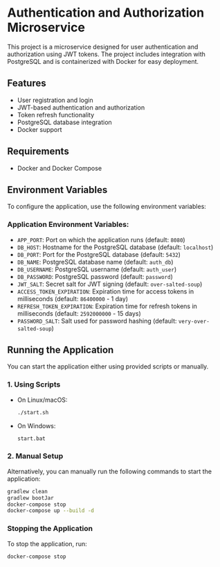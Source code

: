 # Authentication and Authorization Microservice

This project is a microservice designed for user authentication and authorization using JWT tokens. The project includes integration with PostgreSQL and is containerized with Docker for easy deployment.

## Features

- User registration and login
- JWT-based authentication and authorization
- Token refresh functionality
- PostgreSQL database integration
- Docker support

## Requirements

- Docker and Docker Compose

## Environment Variables

To configure the application, use the following environment variables:

### Application Environment Variables:

- `APP_PORT`: Port on which the application runs (default: `8080`)
- `DB_HOST`: Hostname for the PostgreSQL database (default: `localhost`)
- `DB_PORT`: Port for the PostgreSQL database (default: `5432`)
- `DB_NAME`: PostgreSQL database name (default: `auth_db`)
- `DB_USERNAME`: PostgreSQL username (default: `auth_user`)
- `DB_PASSWORD`: PostgreSQL password (default: `password`)
- `JWT_SALT`: Secret salt for JWT signing (default: `over-salted-soup`)
- `ACCESS_TOKEN_EXPIRATION`: Expiration time for access tokens in milliseconds (default: `86400000` - 1 day)
- `REFRESH_TOKEN_EXPIRATION`: Expiration time for refresh tokens in milliseconds (default: `2592000000` - 15 days)
- `PASSWORD_SALT`: Salt used for password hashing (default: `very-over-salted-soup`)

## Running the Application

You can start the application either using provided scripts or manually.

### 1. Using Scripts

- On Linux/macOS:
    ```bash
    ./start.sh
    ```

- On Windows:
    ```bash
    start.bat
    ```

### 2. Manual Setup

Alternatively, you can manually run the following commands to start the application:

```bash
gradlew clean
gradlew bootJar
docker-compose stop
docker-compose up --build -d
```

### Stopping the Application

To stop the application, run:

```bash
docker-compose stop
```